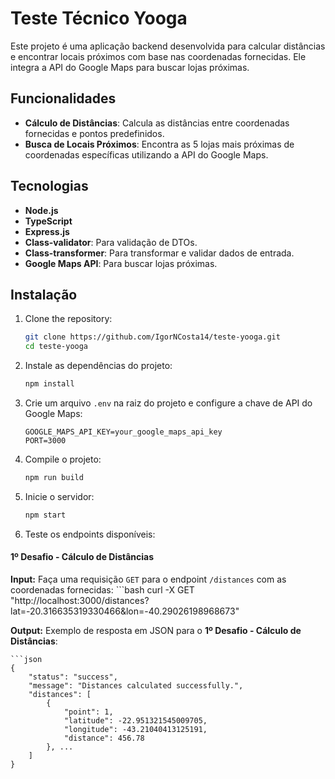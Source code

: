 # Teste Técnico Yooga

Este projeto é uma aplicação backend desenvolvida para calcular distâncias e encontrar locais próximos com base nas coordenadas fornecidas. Ele integra a API do Google Maps para buscar lojas próximas.

## Funcionalidades

- **Cálculo de Distâncias**: Calcula as distâncias entre coordenadas fornecidas e pontos predefinidos.
- **Busca de Locais Próximos**: Encontra as 5 lojas mais próximas de coordenadas específicas utilizando a API do Google Maps.

## Tecnologias

- **Node.js**
- **TypeScript**
- **Express.js**
- **Class-validator**: Para validação de DTOs.
- **Class-transformer**: Para transformar e validar dados de entrada.
- **Google Maps API**: Para buscar lojas próximas.

## Instalação

1. Clone the repository:
    ```bash
    git clone https://github.com/IgorNCosta14/teste-yooga.git
    cd teste-yooga

2. Instale as dependências do projeto:
    ```bash
    npm install

3. Crie um arquivo `.env` na raiz do projeto e configure a chave de API do Google Maps:
    ```env
    GOOGLE_MAPS_API_KEY=your_google_maps_api_key
    PORT=3000

4. Compile o projeto:
   ```bash
   npm run build

5. Inicie o servidor:
   ```bash
   npm start

6. Teste os endpoints disponíveis:

#### **1º Desafio - Cálculo de Distâncias**

**Input:**
Faça uma requisição `GET` para o endpoint `/distances` com as coordenadas fornecidas:
    ```bash
    curl -X GET "http://localhost:3000/distances?lat=-20.316635319330466&lon=-40.29026198968673"

**Output:**
Exemplo de resposta em JSON para o **1º Desafio - Cálculo de Distâncias**:

    ```json
    {
        "status": "success",
        "message": "Distances calculated successfully.",
        "distances": [
            {
                "point": 1,
                "latitude": -22.951321545009705,
                "longitude": -43.21040413125191,
                "distance": 456.78
            }, ...
        ]
    }